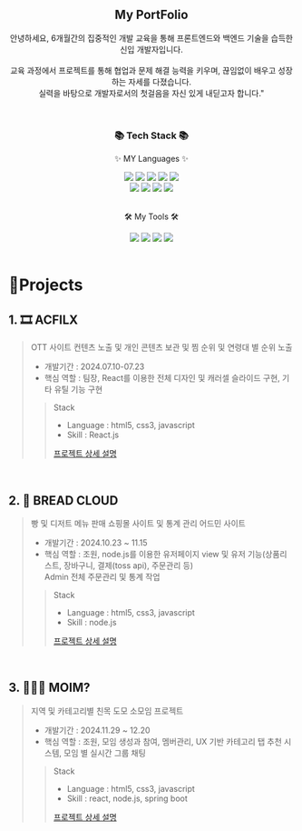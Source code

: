 <div align="center">
	<h2>My PortFolio</h2>
	<p>
		안녕하세요, 6개월간의 집중적인 개발 교육을 통해 프론트엔드와 백엔드 기술을 습득한 신입 개발자입니다.<br><br>
		교육 과정에서 프로젝트를 통해 협업과 문제 해결 능력을 키우며, 끊임없이 배우고 성장하는 자세를 다졌습니다. <br>
		실력을 바탕으로 개발자로서의 첫걸음을 자신 있게 내딛고자 합니다."
	</p>
</div>
<br>

<div align=center>
	<h3>📚 Tech Stack 📚</h3>
	<p>✨ MY Languages ✨</p>
</div>
<div align="center">
	<img src="https://img.shields.io/badge/Java-007396?style=flat&logo=Conda-Forge&logoColor=white" />
	<img src="https://img.shields.io/badge/HTML5-E34F26?style=flat&logo=HTML5&logoColor=white" />
	<img src="https://img.shields.io/badge/CSS3-1572B6?style=flat&logo=CSS3&logoColor=white" />
	<img src="https://img.shields.io/badge/JavaScript-F7DF1E?style=flat&logo=JavaScript&logoColor=white" />
	<img src="https://img.shields.io/badge/jQuery-0769AD?style=flat&logo=jQuery&logoColor=white" />
	<br>
	<img src="https://img.shields.io/badge/Spring-6DB33F?style=flat&logo=Spring&logoColor=white" />
	<img src="https://img.shields.io/badge/Mybatis-000000?style=flat&logo=Fluentd&logoColor=white" />
  <img src="https://img.shields.io/badge/Oracle%20SQL-F80000?style=flat&logo=Oracle&logoColor=white" />
	<img src="https://img.shields.io/badge/MySQL-4479A1?style=flat&logo=MySQL&logoColor=white" />
	<br>	
</div>
<br>
<div align=center>
	<p>🛠 My Tools 🛠</p>
</div>
<div align=center>
	<img src="https://img.shields.io/badge/Eclipse%20IDE-2C2255?style=flat&logo=EclipseIDE&logoColor=white" />
	<img src="https://img.shields.io/badge/Visual%20Studio%20Code-007ACC?style=flat&logo=VisualStudioCode&logoColor=white" />  
	<img src="https://img.shields.io/badge/Tomcat-F8DC75?style=flat&logo=ApacheTomcat&logoColor=white" />
	<img src="https://img.shields.io/badge/GitHub-181717?style=flat&logo=GitHub&logoColor=white" />
	<br>
</div>
<br>

# 📝Projects

## 1. 🎞 ACFILX

> OTT 사이트 컨텐츠 노출 및 개인 콘텐츠 보관 및 찜 순위 및 연령대 별 순위 노출
>
> - 개발기간 : 2024.07.10-07.23
> - 핵심 역할 : 팀장, React를 이용한 전체 디자인 및 캐러셀 슬라이드 구현, 기타 유틸 기능 구현
>
>> Stack
>> - Language : html5, css3, javascript
>> - Skill : React.js
>>
>> [프로젝트 상세 설명](https://github.com/Kyuseon-LEE/acflix)

<br />

## 2. 🍞 BREAD CLOUD

> 빵 및 디저트 메뉴 판매 쇼핑몰 사이트 및 통계 관리 어드민 사이트
>
> - 개발기간 : 2024.10.23 ~ 11.15
> - 핵심 역할 : 조원, node.js를 이용한 유저페이지 view 및 유저 기능(상품리스트, 장바구니, 결제(toss api), 주문관리 등)<br>  Admin 전체 주문관리 및 통계 작업 
>
>> Stack
>> - Language : html5, css3, javascript
>> - Skill : node.js
>>
>> [프로젝트 상세 설명](https://github.com/Kyuseon-LEE/bread_cloud_node.js)

<br />

## 3. 🧑‍🤝‍🧑 MOIM?

> 지역 및 카테고리별 친목 도모 소모임 프로젝트 
>
> - 개발기간 : 2024.11.29 ~ 12.20
> - 핵심 역할 : 조원, 모임 생성과 참여, 멤버관리, UX 기반 카테고리 탭 추천 시스템, 모임 별 실시간 그룹 채팅 
>
>> Stack
>> - Language : html5, css3, javascript
>> - Skill : react, node.js, spring boot
>>
>> [프로젝트 상세 설명](https://github.com/Kyuseon-LEE/MOIM-PROJECT)

<br />

